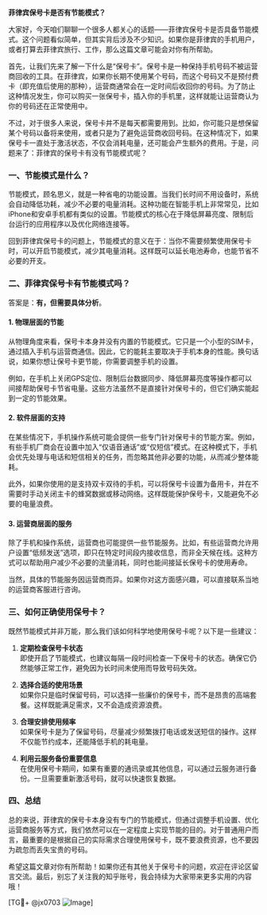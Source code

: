 **菲律宾保号卡是否有节能模式？**

大家好，今天咱们聊聊一个很多人都关心的话题——菲律宾保号卡是否具备节能模式。这个问题看似简单，但其实背后涉及不少知识。如果你是菲律宾的手机用户，或者打算去菲律宾旅行、工作，那么这篇文章可能会对你有所帮助。

首先，让我们先来了解一下什么是“保号卡”。保号卡是一种保持手机号码不被运营商回收的工具。在菲律宾，如果你长期不使用某个号码，而这个号码又不是预付费卡（即充值后使用的那种），运营商通常会在一定时间后收回你的号码。为了防止这种情况发生，你可以购买一张保号卡，插入你的手机里，这样就能让运营商认为你的号码还在正常使用中。

不过，对于很多人来说，保号卡并不是每天都需要用到。比如，你可能只是想保留某个号码以备将来使用，或者只是为了避免运营商收回号码。在这种情况下，如果保号卡一直处于激活状态，不仅会消耗电量，还可能会产生额外的费用。于是，问题来了：菲律宾的保号卡有没有节能模式呢？

### 一、节能模式是什么？
节能模式，顾名思义，就是一种省电的功能设置。当我们长时间不用设备时，系统会自动降低功耗，减少不必要的电量消耗。这种功能在智能手机上非常常见，比如iPhone和安卓手机都有类似的设置。节能模式的核心在于降低屏幕亮度、限制后台运行的应用程序以及优化网络连接等。

回到菲律宾保号卡的问题上，节能模式的意义在于：当你不需要频繁使用保号卡时，可以开启节能模式，减少其电量消耗。这样既可以延长电池寿命，也能节省不必要的开支。

### 二、菲律宾保号卡有节能模式吗？
答案是：**有，但需要具体分析**。

#### 1. **物理层面的节能**
从物理角度来看，保号卡本身并没有内置的节能模式。它只是一个小型的SIM卡，通过插入手机与运营商通信。因此，它的能耗主要取决于手机本身的性能。换句话说，如果你想让保号卡更节能，你需要调整手机的设置。

例如，在手机上关闭GPS定位、限制后台数据同步、降低屏幕亮度等操作都可以间接帮助保号卡节省电量。这些方法虽然不是直接针对保号卡的，但它们确实能起到一定的节能效果。

#### 2. **软件层面的支持**
在某些情况下，手机操作系统可能会提供一些专门针对保号卡的节能方案。例如，有些手机厂商会在设置中加入“仅语音通话”或“仅短信”模式。在这种模式下，手机会优先处理与电话和短信相关的任务，而忽略其他非必要的功能，从而减少整体能耗。

此外，如果你使用的是支持双卡双待的手机，可以将保号卡设置为备用卡，并在不需要时手动关闭主卡的蜂窝数据或移动网络。这样既能保护保号卡，又能避免不必要的电量浪费。

#### 3. **运营商层面的服务**
除了手机和操作系统，运营商也可能提供一些节能服务。比如，有些运营商允许用户设置“低频发送”选项，即只在特定时间段内接收信息，而非全天候在线。这种方式可以帮助用户减少不必要的流量消耗，同时也能间接延长保号卡的使用寿命。

当然，具体的节能服务因运营商而异。如果你对这方面感兴趣，可以直接联系当地的运营商客服进行咨询。

### 三、如何正确使用保号卡？
既然节能模式并非万能，那么我们该如何科学地使用保号卡呢？以下是一些建议：

1. **定期检查保号卡状态**  
   即使开启了节能模式，也建议每隔一段时间检查一下保号卡的状态。确保它仍然能够正常工作，避免因为长时间未使用而导致号码失效。

2. **选择合适的使用场景**  
   如果你只是临时保留号码，可以选择一些廉价的保号卡，而不是昂贵的高端套餐。这样既能满足需求，又不会造成资源浪费。

3. **合理安排使用频率**  
   如果保号卡是为了保留号码，尽量减少频繁拨打电话或发送短信的操作。这样不仅能节约成本，还能降低手机的耗电量。

4. **利用云服务备份重要信息**  
   在使用保号卡期间，如果有重要的通讯录或其他信息，可以通过云服务进行备份。一旦需要重新激活号码，就可以快速恢复数据。

### 四、总结
总的来说，菲律宾的保号卡本身没有专门的节能模式，但通过调整手机设置、优化运营商服务等方式，我们依然可以在一定程度上实现节能的目的。对于普通用户而言，最重要的是根据自己的实际需求合理使用保号卡，既不要浪费资源，也不要因为疏忽而丢失宝贵的号码。

希望这篇文章对你有所帮助！如果你还有其他关于保号卡的问题，欢迎在评论区留言交流。最后，别忘了关注我的知乎账号，我会持续为大家带来更多实用的内容哦！

[TG💪+ @jx0703 ![Image](https://github.com/user-attachments/assets/dbca1d08-cadb-493c-b0ec-ad6f7a83f270)]